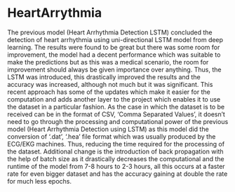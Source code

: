 # HeartArrythmia
The previous model (Heart Arrhythmia Detection LSTM) concluded the detection
of heart arrhythmia using uni-directional LSTM model from deep learning. The results were
found to be great but there was some room for improvement, the model had a decent
performance which was suitable to make the predictions but as this was a medical scenario, the
room for improvement should always be given importance over anything. Thus, the LSTM was
introduced, this drastically improved the results and the accuracy was increased, although not
much but it was significant. This recent approach has some of the updates which make it easier
for the computation and adds another layer to the project which enables it to use the dataset in
a particular fashion. As the case in which the dataset is to be received can be in the format of
CSV, ‘Comma Separated Values’, it doesn’t need to go through the processing and
computational power of the previous model (Heart Arrhythmia Detection using LSTM) as this
model did the conversion of ‘.dat’, ‘.hea’ file format which was usually produced by the
ECG/EKG machines. Thus, reducing the time required for the processing of the dataset.
Additional change is the introduction of back propagation with the help of batch size as it
drastically decreases the computational and the runtime of the model from 7-8 hours to 2-3
hours, all this occurs at a faster rate for even bigger dataset and has the accuracy gaining at
double the rate for much less epochs.

